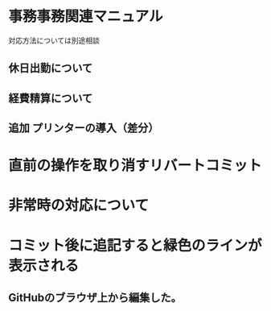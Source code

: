 # 事務事務関連マニュアル
対応方法については別途相談

## 休日出勤について
## 経費精算について
## 追加 プリンターの導入（差分）
# 直前の操作を取り消すリバートコミット
# 非常時の対応について
# コミット後に追記すると緑色のラインが表示される
## GitHubのブラウザ上から編集した。
